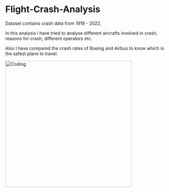 # Flight-Crash-Analysis
Dataset contains crash data from 1918 - 2022.

In this analysis i have tried to analyse different aircrafts involved in crash, reasons for crash, different operators etc.

Also I have compared the crash rates of Boeing and Airbus to know which is the safest plane to travel.

<img align="left" alt="Coding" width="400" src="https://upload.wikimedia.org/wikipedia/commons/thumb/5/55/Tenerife-airport-disaster-crash-animation.gif/1200px-Tenerife-airport-disaster-crash-animation.gif">
